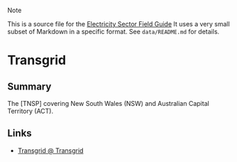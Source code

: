 > [!NOTE] 
> This is a source file for the [Electricity Sector Field Guide](https://grahamlea.github.io/Electricity-Sector-Field-Guide/)
> It uses a very small subset of Markdown in a specific format.
> See `data/README.md` for details.

# Transgrid


## Summary

The [TNSP] covering New South Wales (NSW) and Australian Capital Territory (ACT).


## Links
- [Transgrid @ Transgrid](https://www.transgrid.com.au/)

